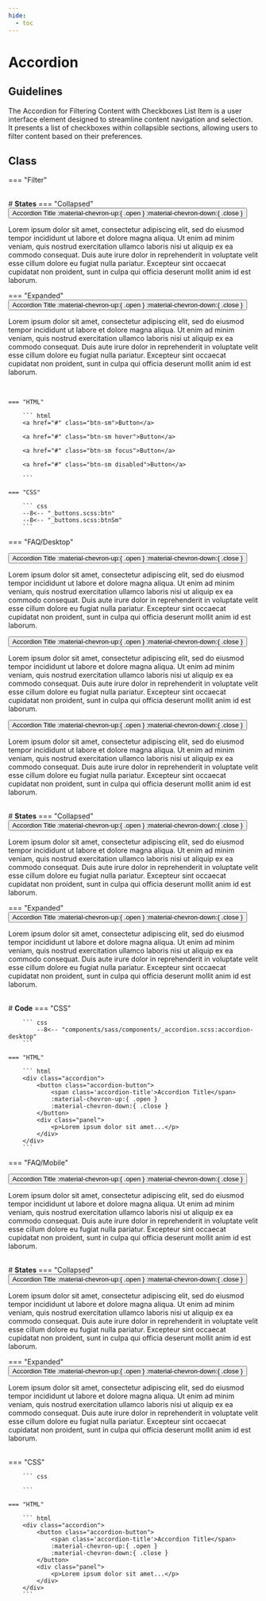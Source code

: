 ```yaml
---
hide:
  - toc
---
```

# **Accordion**
## Guidelines
The Accordion for Filtering Content with Checkboxes List Item is a user interface element designed to streamline content navigation and selection. It presents a list of checkboxes within collapsible sections, allowing users to filter content based on their preferences.
## Class
=== "Filter"
    <div class="btn-grid-1">
        <div class="grid-items"> 
        </div>
    </div>
    <br>
    # **States**
    === "Collapsed"
        <div class="btn-grid-1">
            <div class="grid-items">
                <div class="accordion">
                    <button class="accordion-button">
                        <span class='accordion-title'>Accordion Title</span>
                        :material-chevron-up:{ .open }
                        :material-chevron-down:{ .close }
                    </button>
                    <div class="panel">
                        <p>Lorem ipsum dolor sit amet, consectetur adipiscing elit, sed do eiusmod tempor incididunt ut labore et dolore magna aliqua. Ut enim ad minim veniam, quis nostrud exercitation ullamco laboris nisi ut aliquip ex ea commodo consequat. Duis aute irure dolor in reprehenderit in voluptate velit esse cillum dolore eu fugiat nulla pariatur. Excepteur sint occaecat cupidatat non proident, sunt in culpa qui officia deserunt mollit anim id est laborum.</p>
                    </div>
                </div>
            </div>
        </div>
    === "Expanded"
        <div class="btn-grid-1">
            <div class="grid-items">
                <div class="accordion">
                    <button class="accordion-button active">
                        <span class='accordion-title'>Accordion Title</span>
                        :material-chevron-up:{ .open }
                        :material-chevron-down:{ .close }
                    </button>
                    <div class="panel">
                        <p>Lorem ipsum dolor sit amet, consectetur adipiscing elit, sed do eiusmod tempor incididunt ut labore et dolore magna aliqua. Ut enim ad minim veniam, quis nostrud exercitation ullamco laboris nisi ut aliquip ex ea commodo consequat. Duis aute irure dolor in reprehenderit in voluptate velit esse cillum dolore eu fugiat nulla pariatur. Excepteur sint occaecat cupidatat non proident, sunt in culpa qui officia deserunt mollit anim id est laborum.</p>
                    </div>
                </div>
            </div>
        </div>
    <br>

    === "HTML"

        ``` html
        <a href="#" class="btn-sm">Button</a>

        <a href="#" class="btn-sm hover">Button</a>

        <a href="#" class="btn-sm focus">Button</a>

        <a href="#" class="btn-sm disabled">Button</a>
        
        ```

    === "CSS"

        ``` css
        --8<-- "_buttons.scss:btn"
        --8<-- "_buttons.scss:btnSm"
        ```
=== "FAQ/Desktop"
    <div class="btn-grid-1">
        <div class="grid-items"> 
            <div class="accordion">
                <button class="accordion-button">
                    <span class='accordion-title'>Accordion Title</span>
                    :material-chevron-up:{ .open }
                    :material-chevron-down:{ .close }
                </button>
                <div class="panel">
                  <p>Lorem ipsum dolor sit amet, consectetur adipiscing elit, sed do eiusmod tempor incididunt ut labore et dolore magna aliqua. Ut enim ad minim veniam, quis nostrud exercitation ullamco laboris nisi ut aliquip ex ea commodo consequat. Duis aute irure dolor in reprehenderit in voluptate velit esse cillum dolore eu fugiat nulla pariatur. Excepteur sint occaecat cupidatat non proident, sunt in culpa qui officia deserunt mollit anim id est laborum.</p>
                </div>
            </div>
            <div class="accordion">
                <button class="accordion-button">
                    <span class='accordion-title'>Accordion Title</span>
                    :material-chevron-up:{ .open }
                    :material-chevron-down:{ .close }
                </button>
                <div class="panel">
                  <p>Lorem ipsum dolor sit amet, consectetur adipiscing elit, sed do eiusmod tempor incididunt ut labore et dolore magna aliqua. Ut enim ad minim veniam, quis nostrud exercitation ullamco laboris nisi ut aliquip ex ea commodo consequat. Duis aute irure dolor in reprehenderit in voluptate velit esse cillum dolore eu fugiat nulla pariatur. Excepteur sint occaecat cupidatat non proident, sunt in culpa qui officia deserunt mollit anim id est laborum.</p>
                </div>
            </div>
            <div class="accordion">
                <button class="accordion-button">
                    <span class='accordion-title'>Accordion Title</span>
                    :material-chevron-up:{ .open }
                    :material-chevron-down:{ .close }
                </button>
                <div class="panel">
                  <p>Lorem ipsum dolor sit amet, consectetur adipiscing elit, sed do eiusmod tempor incididunt ut labore et dolore magna aliqua. Ut enim ad minim veniam, quis nostrud exercitation ullamco laboris nisi ut aliquip ex ea commodo consequat. Duis aute irure dolor in reprehenderit in voluptate velit esse cillum dolore eu fugiat nulla pariatur. Excepteur sint occaecat cupidatat non proident, sunt in culpa qui officia deserunt mollit anim id est laborum.</p>
                </div>
            </div>
        </div>
    </div>
    <br>
    # **States**
    === "Collapsed"
        <div class="btn-grid-1">
            <div class="grid-items">
                <div class="accordion">
                    <button class="accordion-button">
                        <span class='accordion-title'>Accordion Title</span>
                        :material-chevron-up:{ .open }
                        :material-chevron-down:{ .close }
                    </button>
                    <div class="panel">
                        <p>Lorem ipsum dolor sit amet, consectetur adipiscing elit, sed do eiusmod tempor incididunt ut labore et dolore magna aliqua. Ut enim ad minim veniam, quis nostrud exercitation ullamco laboris nisi ut aliquip ex ea commodo consequat. Duis aute irure dolor in reprehenderit in voluptate velit esse cillum dolore eu fugiat nulla pariatur. Excepteur sint occaecat cupidatat non proident, sunt in culpa qui officia deserunt mollit anim id est laborum.</p>
                    </div>
                </div>
            </div>
        </div>
    === "Expanded"
        <div class="btn-grid-1">
            <div class="grid-items">
                <div class="accordion">
                    <button class="accordion-button active">
                        <span class='accordion-title'>Accordion Title</span>
                        :material-chevron-up:{ .open }
                        :material-chevron-down:{ .close }
                    </button>
                    <div class="panel">
                        <p>Lorem ipsum dolor sit amet, consectetur adipiscing elit, sed do eiusmod tempor incididunt ut labore et dolore magna aliqua. Ut enim ad minim veniam, quis nostrud exercitation ullamco laboris nisi ut aliquip ex ea commodo consequat. Duis aute irure dolor in reprehenderit in voluptate velit esse cillum dolore eu fugiat nulla pariatur. Excepteur sint occaecat cupidatat non proident, sunt in culpa qui officia deserunt mollit anim id est laborum.</p>
                    </div>
                </div>
            </div>
        </div>
    <br>
    # **Code**
    === "CSS"

        ``` css
            --8<-- "components/sass/components/_accordion.scss:accordion-desktop"
        ```

    === "HTML"

        ``` html
        <div class="accordion">
            <button class="accordion-button">
                <span class='accordion-title'>Accordion Title</span>
                :material-chevron-up:{ .open }
                :material-chevron-down:{ .close }
            </button>
            <div class="panel">
                <p>Lorem ipsum dolor sit amet...</p>
            </div>
        </div>
        ```
=== "FAQ/Mobile"
    <div class="btn-grid-1">
        <div class="grid-items"> 
            <div class="accordion">
                    <button class="accordion-button">
                        <span class='accordion-title'>Accordion Title</span>
                        :material-chevron-up:{ .open }
                        :material-chevron-down:{ .close }
                    </button>
                    <div class="panel">
                        <p>Lorem ipsum dolor sit amet, consectetur adipiscing elit, sed do eiusmod tempor incididunt ut labore et dolore magna aliqua. Ut enim ad minim veniam, quis nostrud exercitation ullamco laboris nisi ut aliquip ex ea commodo consequat. Duis aute irure dolor in reprehenderit in voluptate velit esse cillum dolore eu fugiat nulla pariatur. Excepteur sint occaecat cupidatat non proident, sunt in culpa qui officia deserunt mollit anim id est laborum.</p>
                    </div>
                </div>
        </div>
    </div>
    <br>
    # **States**
    === "Collapsed"
        <div class="btn-grid-1">
            <div class="grid-items">
                <div class="accordion">
                    <button class="accordion-button">
                        <span class='accordion-title'>Accordion Title</span>
                        :material-chevron-up:{ .open }
                        :material-chevron-down:{ .close }
                    </button>
                    <div class="panel">
                        <p>Lorem ipsum dolor sit amet, consectetur adipiscing elit, sed do eiusmod tempor incididunt ut labore et dolore magna aliqua. Ut enim ad minim veniam, quis nostrud exercitation ullamco laboris nisi ut aliquip ex ea commodo consequat. Duis aute irure dolor in reprehenderit in voluptate velit esse cillum dolore eu fugiat nulla pariatur. Excepteur sint occaecat cupidatat non proident, sunt in culpa qui officia deserunt mollit anim id est laborum.</p>
                    </div>
                </div>
            </div>
        </div>
    === "Expanded"
        <div class="btn-grid-1">
            <div class="grid-items">
                <div class="accordion">
                    <button class="accordion-button active">
                        <span class='accordion-title'>Accordion Title</span>
                        :material-chevron-up:{ .open }
                        :material-chevron-down:{ .close }
                    </button>
                    <div class="panel">
                        <p>Lorem ipsum dolor sit amet, consectetur adipiscing elit, sed do eiusmod tempor incididunt ut labore et dolore magna aliqua. Ut enim ad minim veniam, quis nostrud exercitation ullamco laboris nisi ut aliquip ex ea commodo consequat. Duis aute irure dolor in reprehenderit in voluptate velit esse cillum dolore eu fugiat nulla pariatur. Excepteur sint occaecat cupidatat non proident, sunt in culpa qui officia deserunt mollit anim id est laborum.</p>
                    </div>
                </div>
            </div>
        </div>
    <br>
    === "CSS"

        ``` css
        
        ```

    === "HTML"

        ``` html
        <div class="accordion">
            <button class="accordion-button">
                <span class='accordion-title'>Accordion Title</span>
                :material-chevron-up:{ .open }
                :material-chevron-down:{ .close }
            </button>
            <div class="panel">
                <p>Lorem ipsum dolor sit amet...</p>
            </div>
        </div>
        ```



